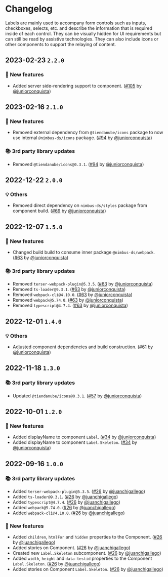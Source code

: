 # Changelog

Labels are mainly used to accompany form controls such as inputs, checkboxes, selects, etc. and describe the information that is required inside of each control. They can be visually hidden for UI requirements but can still be read by assistive technologies. They can also include icons or other components to support the relaying of content.

## 2023-02-23 `2.2.0`

### 🎉 New features

- Added server side-rendering support to component. ([#105](https://github.com/TiendaNube/nimbus-design-system/pull/105) by [@juniorconquista](https://github.com/juniorconquista))

## 2023-02-16 `2.1.0`

### 🎉 New features

- Removed external dependency from `@tiendanube/icons` package to now use internal `@nimbus-ds/icons` package. ([#94](https://github.com/TiendaNube/nimbus-design-system/pull/#94) by [@juniorconquista](https://github.com/juniorconquista))

### 📚 3rd party library updates

- Removed `@tiendanube/icons@0.3.1`. ([#94](https://github.com/TiendaNube/nimbus-design-system/pull/#94) by [@juniorconquista](https://github.com/juniorconquista))

## 2022-12-22 `2.0.0`

### 💡 Others

- Removed direct dependency on `nimbus-ds/styles` package from component build. ([#69](https://github.com/TiendaNube/nimbus-design-system/pull/69) by [@juniorconquista](https://github.com/juniorconquista))

## 2022-12-07 `1.5.0`

### 🎉 New features

- Changed build build to consume inner package `@nimbus-ds/webpack`. ([#63](https://github.com/TiendaNube/nimbus-design-system/pull/63) by [@juniorconquista](https://github.com/juniorconquista))

### 📚 3rd party library updates

- Removed `terser-webpack-plugin@5.3.5`. ([#63](https://github.com/TiendaNube/nimbus-design-system/pull/63) by [@juniorconquista](https://github.com/juniorconquista))
- Removed `ts-loader@9.3.1`. ([#63](https://github.com/TiendaNube/nimbus-design-system/pull/63) by [@juniorconquista](https://github.com/juniorconquista))
- Removed `webpack-cli@4.10.0`. ([#63](https://github.com/TiendaNube/nimbus-design-system/pull/63) by [@juniorconquista](https://github.com/juniorconquista))
- Removed `webpack@5.74.0`. ([#63](https://github.com/TiendaNube/nimbus-design-system/pull/63) by [@juniorconquista](https://github.com/juniorconquista))
- Removed `typescript@4.7.4`. ([#63](https://github.com/TiendaNube/nimbus-design-system/pull/63) by [@juniorconquista](https://github.com/juniorconquista))

## 2022-12-01 `1.4.0`

### 💡 Others

- Adjusted component dependencies and build construction. ([#61](https://github.com/TiendaNube/nimbus-design-system/pull/61) by [@juniorconquista](https://github.com/juniorconquista))

## 2022-11-18 `1.3.0`

### 📚 3rd party library updates

- Updated `@tiendanube/icons@0.3.1`. ([#57](https://github.com/TiendaNube/nimbus-design-system/pull/#57) by [@juniorconquista](https://github.com/juniorconquista))

## 2022-10-01 `1.2.0`

### 🎉 New features

- Added displayName to component `Label`. ([#34](https://github.com/TiendaNube/nimbus-design-system/pull/34) by [@juniorconquista](https://github.com/juniorconquista))
- Added displayName to component `Label.Skeleton`. ([#34](https://github.com/TiendaNube/nimbus-design-system/pull/34) by [@juniorconquista](https://github.com/juniorconquista))

## 2022-09-16 `1.0.0`

### 📚 3rd party library updates

- Added `terser-webpack-plugin@5.3.5`. ([#26](https://github.com/TiendaNube/nimbus-design-system/pull/26) by [@juanchigallego](https://github.com/juanchigallego))
- Added `ts-loader@9.3.1`. ([#26](https://github.com/TiendaNube/nimbus-design-system/pull/26) by [@juanchigallego](https://github.com/juanchigallego))
- Added `typescript@4.7.4`. ([#26](https://github.com/TiendaNube/nimbus-design-system/pull/26) by [@juanchigallego](https://github.com/juanchigallego))
- Added `webpack@5.74.0`. ([#26](https://github.com/TiendaNube/nimbus-design-system/pull/26) by [@juanchigallego](https://github.com/juanchigallego))
- Added `webpack-cli@4.10.0`. ([#26](https://github.com/TiendaNube/nimbus-design-system/pull/26) by [@juanchigallego](https://github.com/juanchigallego))

### 🎉 New features

- Added `children`, `htmlFor` and `hidden` properties to the Component. ([#26](https://github.com/TiendaNube/nimbus-design-system/pull/26) by [@juanchigallego](https://github.com/juanchigallego))
- Added stories on Component. ([#26](https://github.com/TiendaNube/nimbus-design-system/pull/26) by [@juanchigallego](https://github.com/juanchigallego))
- Created new `Label.Skeleton` subcomponent. ([#26](https://github.com/TiendaNube/nimbus-design-system/pull/26) by [@juanchigallego](https://github.com/juanchigallego))
- Added `width`, `height` and `data-testid` properties to the Component `Label.Skeleton`. ([#26](https://github.com/TiendaNube/nimbus-design-system/pull/26) by [@juanchigallego](https://github.com/juanchigallego))
- Added stories on Component `Label.Skeleton`. ([#26](https://github.com/TiendaNube/nimbus-design-system/pull/26) by [@juanchigallego](https://github.com/juanchigallego))
